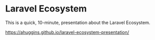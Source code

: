 # Laravel Ecosystem

This is a quick, 10-minute, presentation about the Laravel Ecosystem.

https://ahuggins.github.io/laravel-ecosystem-presentation/
